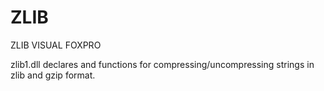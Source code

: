 # ZLIB
ZLIB VISUAL FOXPRO

zlib1.dll declares and functions for compressing/uncompressing strings in zlib and gzip format.